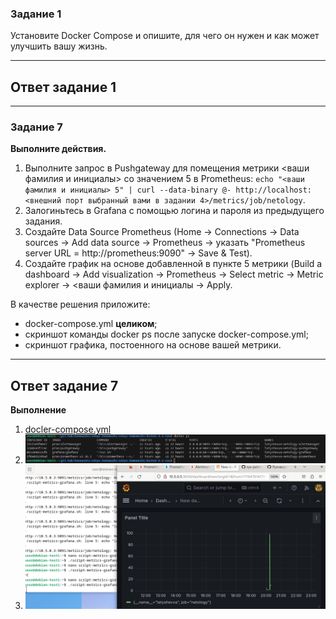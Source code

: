 
### Задание 1

Установите Docker Compose и опишите, для чего он нужен и как может улучшить вашу жизнь.

---
##  Ответ задание 1


---

### Задание 7 

**Выполните действия.**
1. Выполните запрос в Pushgateway для помещения метрики <ваши фамилия и инициалы> со значением 5 в Prometheus: ```echo "<ваши фамилия и инициалы> 5" | curl --data-binary @- http://localhost:<внешний порт выбранный вами в задании 4>/metrics/job/netology```.
2. Залогиньтесь в Grafana с помощью логина и пароля из предыдущего задания.
3. Cоздайте Data Source Prometheus (Home -> Connections -> Data sources -> Add data source -> Prometheus -> указать "Prometheus server URL = http://prometheus:9090" -> Save & Test).
4. Создайте график на основе добавленной в пункте 5 метрики (Build a dashboard -> Add visualization -> Prometheus -> Select metric -> Metric explorer -> <ваши фамилия и инициалы -> Apply.

В качестве решения приложите:

* docker-compose.yml **целиком**;
* скриншот команды docker ps после запуске docker-compose.yml;
* скриншот графика, постоенного на основе вашей метрики.

---
##  Ответ задание 7
**Выполнение**
1. [docler-compose.yml](https://github.com/Nebsiw/sdvps-homeworks/blob/main/docker-6.4-new/compose.yml)
2. ![docker ps](https://github.com/Nebsiw/sdvps-homeworks/blob/main/docker-6.4-new/images/Screenshot%20from%202024-06-27%2019-46-46.png)
3. ![grafana](https://github.com/Nebsiw/sdvps-homeworks/blob/main/docker-6.4-new/images/Screenshot%20from%202024-06-27%2020-16-35.png)
